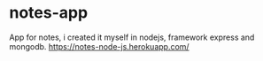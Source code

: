 # notes-app
App for notes, i created it myself in nodejs, framework express and mongodb.
https://notes-node-js.herokuapp.com/
